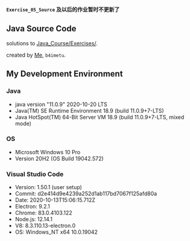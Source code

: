 **`Exercise_05_Source` 及以后的作业暂时不更新了**

## Java Source Code

solutions to [Java_Course/Exercises/](https://github.com/huzhengatUCSD/Java_Course/tree/master/Exercises).

created by [Me](https://github.com/b4imetu), `b4imetu`.

## My Development Environment

### Java

- java version "11.0.9" 2020-10-20 LTS
- Java(TM) SE Runtime Environment 18.9 (build 11.0.9+7-LTS)
- Java HotSpot(TM) 64-Bit Server VM 18.9 (build 11.0.9+7-LTS, mixed mode)

### OS

- Microsoft Windows 10 Pro
- Version 20H2 (OS Build 19042.572)

### Visual Studio Code

- Version: 1.50.1 (user setup)
- Commit: d2e414d9e4239a252d1ab117bd7067f125afd80a
- Date: 2020-10-13T15:06:15.712Z
- Electron: 9.2.1
- Chrome: 83.0.4103.122
- Node.js: 12.14.1
- V8: 8.3.110.13-electron.0
- OS: Windows_NT x64 10.0.19042